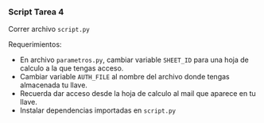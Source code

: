 ### Script Tarea 4

 Correr archivo `script.py`
 
 Requerimientos: 
 - En archivo `parametros.py`, cambiar variable `SHEET_ID` para una hoja de calculo a la que tengas acceso. 
 - Cambiar variable `AUTH_FILE` al nombre del archivo donde tengas almacenada tu llave.
 - Recuerda dar acceso desde la hoja de calculo al mail que aparece en tu llave.
 - Instalar dependencias importadas en `script.py`
